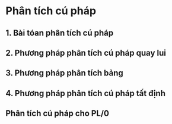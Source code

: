 # Phân tích cú pháp
## 1. Bài tóan phân tích cú pháp
## 2. Phương pháp phân tích cú pháp quay lui
## 3. Phương pháp phân tích bảng
## 4. Phương pháp phân tích cú pháp tất định
## Phân tích cú pháp cho PL/0
